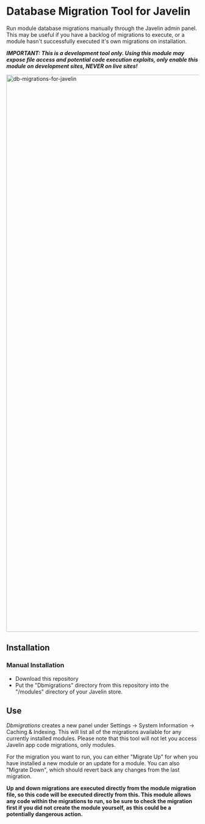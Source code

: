 # Database Migration Tool for Javelin
Run module database migrations manually through the Javelin admin panel. This may be useful if you have a backlog of migrations to execute, or a module hasn't successfully executed it's own migrations on installation.

***IMPORTANT: This is a development tool only. Using this module may expose file access and potential code execution exploits, only enable this module on development sites, NEVER on live sites!***

<img width="1456" alt="db-migrations-for-javelin" src="https://github.com/Javelin-Platform/db-migrations/assets/13433133/5bb08562-db53-484d-a002-3b419580a57b">

## Installation
### Manual Installation
* Download this repository
* Put the "Dbmigrations" directory from this repository into the "/modules" directory of your Javelin store.

## Use
*Dbmigrations* creates a new panel under Settings -> System Information -> Caching & Indexing. This will list all of the migrations available for any currently installed modules. Please note that this tool will not let you access Javelin app code migrations, only modules.

For the migration you want to run, you can either "Migrate Up" for when you have installed a new module or an update for a module. You can also "Migrate Down", which should revert back any changes from the last migration. 

**Up and down migrations are executed directly from the module migration file, so this code will be executed directly from this. This module allows any code within the migrations to run, so be sure to check the migration first if you did not create the module yourself, as this could be a potentially dangerous action.**
